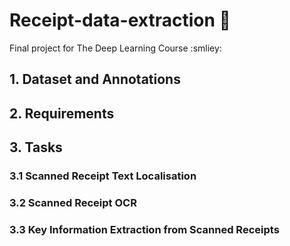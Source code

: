 # Receipt-data-extraction :raising_hand:

Final project for The Deep Learning Course :smliey:

## 1. Dataset and Annotations

## 2. Requirements

## 3. Tasks

### 3.1 Scanned Receipt Text Localisation

### 3.2 Scanned Receipt OCR

### 3.3 Key Information Extraction from Scanned Receipts


